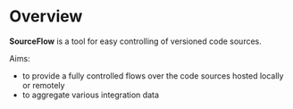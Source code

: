 # Overview

**SourceFlow** is a tool for easy controlling of versioned code sources.

Aims:
  * to provide a fully controlled flows over the code sources hosted locally or remotely
  * to aggregate various integration data
